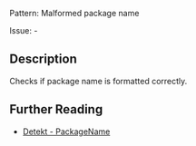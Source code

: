 Pattern: Malformed package name

Issue: -

## Description

Checks if package name is formatted correctly.

## Further Reading

* [Detekt - PackageName](https://detekt.dev/docs/rules/formatting/#packagename)